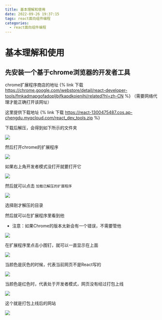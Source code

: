 ```yaml
---
title: 基本理解和使用
date: 2022-09-26 19:37:15
tags: react面向组件编程
categories:	
  - react面向组件编程
---
```


# 基本理解和使用

## 先安装一个基于chrome浏览器的开发者工具

chrome扩展程序商店的地址 {% link 下载 https://chrome.google.com/webstore/detail/react-developer-tools/fmkadmapgofadopljbjfkapdkoienihi/related?hl=zh-CN %} （需要网络代理才能正确打开该网址）

这里提供下载地址 {% link 下载 https://react-1300475487.cos.ap-chengdu.myqcloud.com/react_dev_tools.zip %}

下载后解压，会得到如下所示的文件夹

![](https://react-1300475487.cos.ap-chengdu.myqcloud.com/tar.png)

然后打开chrome的扩展程序

![](https://react-1300475487.cos.ap-chengdu.myqcloud.com/open.png)

如果右上角开发者模式没打开就要打开它

![](https://react-1300475487.cos.ap-chengdu.myqcloud.com/openDev.png)

然后就可以点击 `加载已解压的扩展程序`

![](https://react-1300475487.cos.ap-chengdu.myqcloud.com/install.png)

选择刚才解压的目录

然后就可以在扩展程序里看到他

- 注意：如果Chrome的版本太新会有一个错误，不需要管他

![](https://react-1300475487.cos.ap-chengdu.myqcloud.com/look.png)

在扩展程序里点击小图钉，就可以一直显示在上面

![](https://react-1300475487.cos.ap-chengdu.myqcloud.com/ding.png)

当颜色是灰色的时候，代表当前网页不是React写的

![](https://react-1300475487.cos.ap-chengdu.myqcloud.com/hui.png)

当颜色是红色时，代表处于开发者模式，网页没有经过打包上线

![](https://react-1300475487.cos.ap-chengdu.myqcloud.com/red.png)

这个就是打包上线后的网站

![](https://react-1300475487.cos.ap-chengdu.myqcloud.com/blue.png)

